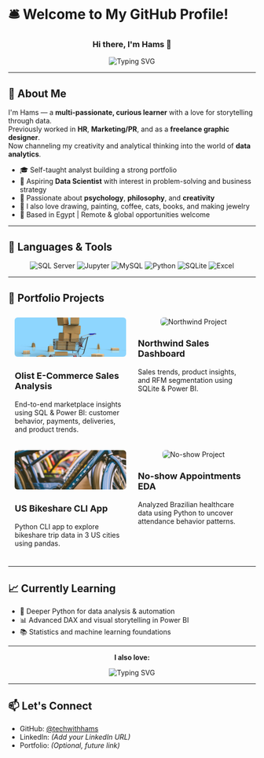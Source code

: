 # 🛎️ Welcome to My GitHub Profile!

<h3 align="center">Hi there, I'm Hams 👋</h3>

<p align="center">
  <img 
    src="https://readme-typing-svg.demolab.com?font=Fira+Code&weight=700&size=28&pause=1&color=00FFD0&center=true&vCenter=true&repeat=true&width=700&lines=Data+Analyst+%F0%9F%93%8A;SQL+Enthusiast+%F0%9F%A7%AE;Python+Learner+%F0%9F%90%8D;Dashboard+Designer+%F0%9F%93%88;Excel+Specialist+%F0%9F%93%8A" 
    alt="Typing SVG"
  />
</p>


---

## 🧭 About Me

I'm Hams — a **multi-passionate, curious learner** with a love for storytelling through data.  
Previously worked in **HR**, **Marketing/PR**, and as a **freelance graphic designer**.  
Now channeling my creativity and analytical thinking into the world of **data analytics**.

- 🎓 Self-taught analyst building a strong portfolio
- 🎯 Aspiring **Data Scientist** with interest in problem-solving and business strategy
- 🧠 Passionate about **psychology**, **philosophy**, and **creativity**
- 🎨 I also love drawing, painting, coffee, cats, books, and making jewelry  
- 📍 Based in Egypt | Remote & global opportunities welcome

---

## 🧰 Languages & Tools

<p align="center">
  <img src="https://www.svgrepo.com/show/303229/microsoft-sql-server-logo.svg" alt="SQL Server" width="120" height="120"/>
  <img src="https://www.svgrepo.com/show/353949/jupyter.svg" alt="Jupyter" width="120" height="120"/>
  <img src="https://www.svgrepo.com/show/355133/mysql.svg" alt="MySQL" width="120" height="120"/>
  <img src="https://www.svgrepo.com/show/452091/python.svg" alt="Python" width="120" height="120"/>
  <img src="https://www.svgrepo.com/show/354381/sqlite.svg" alt="SQLite" width="120" height="120"/>
  <img src="https://www.svgrepo.com/show/303193/microsoft-excel-2013-logo.svg" alt="Excel" width="120" height="120"/>
</p>



---

## 📂 Portfolio Projects

<div align="center">

  <!-- Project 1 -->
  <div style="display: inline-block; width: 45%; vertical-align: top; margin: 10px;">
    <img src="Images/olist.jpg" alt="Olist Project" style="width: 100%; max-height: 80px; object-fit: cover; border-radius: 6px;" />
    <h3 style="font-size: 18px; font-weight: bold; text-align: left;">Olist E-Commerce Sales Analysis</h3>
    <p style="font-size: 14px; text-align: left;">End-to-end marketplace insights using SQL & Power BI: customer behavior, payments, deliveries, and product trends.</p>
  </div>

  <!-- Project 2 -->
  <div style="display: inline-block; width: 45%; vertical-align: top; margin: 10px;">
    <img src="Images/northwind.jpg" alt="Northwind Project" style="width: 100%; max-height: 80px; object-fit: cover; border-radius: 6px;" />
    <h3 style="font-size: 18px; font-weight: bold; text-align: left;">Northwind Sales Dashboard</h3>
    <p style="font-size: 14px; text-align: left;">Sales trends, product insights, and RFM segmentation using SQLite & Power BI.</p>
  </div>

  <!-- Project 3 -->
  <div style="display: inline-block; width: 45%; vertical-align: top; margin: 10px;">
    <img src="Images/bikeshare.jpg" alt="Bikeshare Project" style="width: 100%; max-height: 80px; object-fit: cover; border-radius: 6px;" />
    <h3 style="font-size: 18px; font-weight: bold; text-align: left;">US Bikeshare CLI App</h3>
    <p style="font-size: 14px; text-align: left;">Python CLI app to explore bikeshare trip data in 3 US cities using pandas.</p>
  </div>

  <!-- Project 4 -->
  <div style="display: inline-block; width: 45%; vertical-align: top; margin: 10px;">
    <img src="Images/noshow.jpg" alt="No-show Project" style="width: 100%; max-height: 80px; object-fit: cover; border-radius: 6px;" />
    <h3 style="font-size: 18px; font-weight: bold; text-align: left;">No-show Appointments EDA</h3>
    <p style="font-size: 14px; text-align: left;">Analyzed Brazilian healthcare data using Python to uncover attendance behavior patterns.</p>
  </div>

</div>





  



---

## 📈 Currently Learning

- 🐍 Deeper Python for data analysis & automation  
- 📊 Advanced DAX and visual storytelling in Power BI  
- 📚 Statistics and machine learning foundations  

---

<p align="center"><strong>I also love:</strong></p>
<p align="center">
  <img 
    src="https://readme-typing-svg.demolab.com?font=Fira+Code&weight=700&size=24&pause=1&color=00FFD0&center=true&vCenter=true&repeat=true&width=400&lines=☕+Coffee;🐱+Cats;📚+Books;🎨+Art;💍+Jewelry" 
    alt="Typing SVG"
  />
</p>



---

## 📫 Let's Connect

- GitHub: [@techwithhams](https://github.com/techwithhams)  
- LinkedIn: *(Add your LinkedIn URL)*  
- Portfolio: *(Optional, future link)*  


